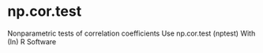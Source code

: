 # np.cor.test
Nonparametric tests of correlation coefficients Use np.cor.test (nptest) With (In) R Software
